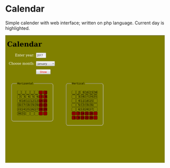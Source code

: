 # Calendar
Simple calender with web interface; written on php language.
Current day is highlighted.

![alt text](https://github.com/johnsmith3500/Calendar/blob/master/screenshot.png)
